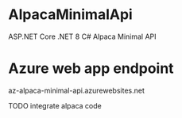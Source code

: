 # AlpacaMinimalApi
ASP.NET Core .NET 8 C# Alpaca Minimal API 

# Azure web app endpoint
az-alpaca-minimal-api.azurewebsites.net

TODO integrate alpaca code